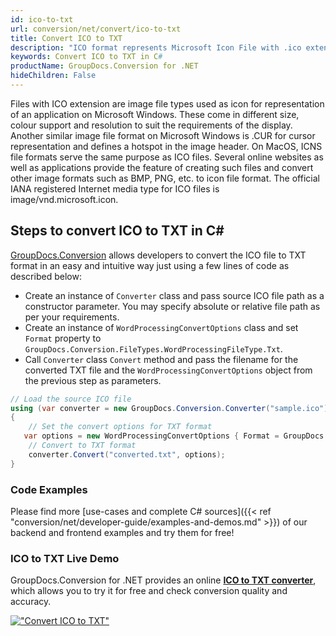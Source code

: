 ```yaml
---
id: ico-to-txt
url: conversion/net/convert/ico-to-txt
title: Convert ICO to TXT
description: "ICO format represents Microsoft Icon File with .ico extension. Learn how to convert ICO to TXT file programmatically in C# language using GroupDocs.Conversion for .NET library."
keywords: Convert ICO to TXT in C#
productName: GroupDocs.Conversion for .NET
hideChildren: False
---
```


Files with ICO extension are image file types used as icon for representation of an application on Microsoft Windows. These come in different size, colour support and resolution to suit the requirements of the display. Another similar image file format on Microsoft Windows is .CUR for cursor representation and defines a hotspot in the image header. On MacOS, ICNS file formats serve the same purpose as ICO files. Several online websites as well as applications provide the feature of creating such files and convert other image formats such as BMP, PNG, etc. to icon file format. The official IANA registered Internet media type for ICO files is image/vnd.microsoft.icon.

## Steps to convert ICO to TXT in C#

[GroupDocs.Conversion](https://products.groupdocs.com/conversion/net) allows developers to convert the ICO file to TXT format in an easy and intuitive way just using a few lines of code as described below:

* Create an instance of `Converter` class and pass source ICO file path as a constructor parameter. You may specify absolute or relative file path as per your requirements. 
* Create an instance of `WordProcessingConvertOptions` class and set `Format` property to `GroupDocs.Conversion.FileTypes.WordProcessingFileType.Txt`.
* Call `Converter` class `Convert` method and pass the filename for the converted TXT file and the `WordProcessingConvertOptions` object from the previous step as parameters.

```csharp
// Load the source ICO file
using (var converter = new GroupDocs.Conversion.Converter("sample.ico"))
{
    // Set the convert options for TXT format
   var options = new WordProcessingConvertOptions { Format = GroupDocs.Conversion.FileTypes.WordProcessingFileType.Txt };
    // Convert to TXT format
    converter.Convert("converted.txt", options);
}
```

### Code Examples

Please find more [use-cases and complete C# sources]({{< ref "conversion/net/developer-guide/examples-and-demos.md" >}}) of our backend and frontend examples and try them for free!

### ICO to TXT Live Demo

GroupDocs.Conversion for .NET provides an online [**ICO to TXT converter**](https://products.groupdocs.app/conversion/ico-to-txt), which allows you to try it for free and check conversion quality and accuracy.

[!["Convert ICO to TXT"](conversion/net/images/convert-to-txt/convert-ico-to-txt.png)](https://products.groupdocs.app/conversion/ico-to-txt)